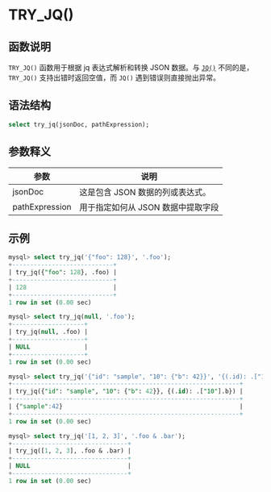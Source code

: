 # **TRY_JQ()**

## **函数说明**

`TRY_JQ()` 函数用于根据 jq 表达式解析和转换 JSON 数据。与 [`JQ()`](./jq.md) 不同的是，`TRY_JQ()` 支持出错时返回空值，而 `JQ()` 遇到错误则直接抛出异常。

## **语法结构**

```sql
select try_jq(jsonDoc, pathExpression);
```

## **参数释义**

|  参数   | 说明 |
|  ----  | ----  |
| jsonDoc  | 这是包含 JSON 数据的列或表达式。|
| pathExpression  | 用于指定如何从 JSON 数据中提取字段|

## **示例**

```sql
mysql> select try_jq('{"foo": 128}', '.foo');
+----------------------------+
| try_jq({"foo": 128}, .foo) |
+----------------------------+
| 128                        |
+----------------------------+
1 row in set (0.00 sec)

mysql> select try_jq(null, '.foo');
+--------------------+
| try_jq(null, .foo) |
+--------------------+
| NULL               |
+--------------------+
1 row in set (0.00 sec)

mysql> select try_jq('{"id": "sample", "10": {"b": 42}}', '{(.id): .["10"].b}');
+---------------------------------------------------------------+
| try_jq({"id": "sample", "10": {"b": 42}}, {(.id): .["10"].b}) |
+---------------------------------------------------------------+
| {"sample":42}                                                 |
+---------------------------------------------------------------+
1 row in set (0.00 sec)

mysql> select try_jq('[1, 2, 3]', '.foo & .bar');
+--------------------------------+
| try_jq([1, 2, 3], .foo & .bar) |
+--------------------------------+
| NULL                           |
+--------------------------------+
1 row in set (0.00 sec)
```